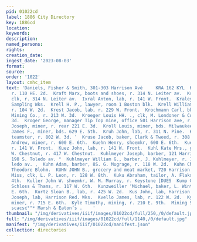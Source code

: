 ```yaml
---
pid: 01022cd
label: 1886 City Directory
key: 1886cd
location: 
keywords: 
description: 
named_persons: 
rights: 
creation_date: 
ingest_date: '2023-08-03'
format: 
source: 
order: '1022'
layout: cmhc_item
text: 'Daniels, Fisher & Smith, 301-303 Harrison Avé     KRA 162 KYL  Kraft John H.,
  r. 110 HE. 2d.  Kraft Marx, boots and shoes, r. 314 N. Leiter av.  Kraft Solomon,
  clk, r. 314 N. Leiter av.  Ixral Anton, lab, r. 141 W. Front.  Kraley A., lab, Holden’s
  Sampling Wks.  Krell H. P., lawyer, room 1 Boston blk.  Krell William R., musician,
  r. 104 W. 2d.  Krest Jacob, lab, r. 229 W. Front.  Krochmann Carl, bkkpr, Lee Basin
  Mining Co., r. 213 W. 3d.  Kroeger Louis HH. ., clk, M. Londoner & Co., r. 214 EK.
  3d.  Kroger George, manager Tip Top mine, office 501 Harrison ave, r. 134 W. 6th.  Kroll
  Joseph, miner, r. rear 221 E. 3d.  Kroll Louis, miner, bds. Milwaukee House.  Krone
  James F., miner, bds. 629 E. 5th.  Kruh John, lab, r. 311 N. Pine.  Kruh Morris,
  teamster, r. 802 W. 3d. ’  Kruse Jacob, baker, Clark & Tweed, r. 308 W. 6th.  Kuehn
  Andrew, miner, r. 600 E. 6th.  Kuehn Henry, shoemkr, 600 E. 6th.  Kuez Anton, lab,
  r. 141 W. Front.  Kuez John, lab, r. 141 W. Front.  Kuhl Kate Mrs., grocer, 416
  W. Chestnut, r. 417 W. Chestnut.  Kuhlmeyer Joseph, barber, 121 Harrison av., r.
  198 S. Toledo av. °  Kuhlmeyer William G., barber, J. Kuhlmeyer, r. 198 S. To-''
  ledo av. ,  Kuhn Adam, barber, 8S. G. Mugrage, r. 118 W. 2d.  Kuhn Charles, driver,
  Theodore Blohm.  KUHN JOHN B., grocery and meat market, 720 Harrison av.  Kuhn Mollie
  Miss, clk, L. P. Leon, r. 128 W. 8th.  Kuku Abraham, tailor, A. Flaks, r. 135 W.
  4th.  Kuller John W. shoemkr, W. M. Murray, r. Keystone [DUES  Kump George, lab,
  Schloss & Thams, r. 117 W. 6th.  Kunzweiller ‘Michael, baker, L. Winter, r. 322
  E. 6th.  Kurtz Sloan B., lab, r. 425 W. 2d.  Kus John, lab, Harrison Red. Wks.  Kus
  Joseph, lab, Harrison Red. Wks.  Kvello James, lab, r. 122 W. 2d.  Kyle Samuel T.,
  miner, r. 715 E. 6th.  Kyle Timothy, mining, r. 210 E. 9th.  Mining Supplies,"”*
  scacs¢°"* Marsh & Eaton’s .    '
thumbnail: "/img/derivatives/iiif/images/01022cd/full/250,/0/default.jpg"
full: "/img/derivatives/iiif/images/01022cd/full/1140,/0/default.jpg"
manifest: "/img/derivatives/iiif/01022cd/manifest.json"
collection: directories
---
```

